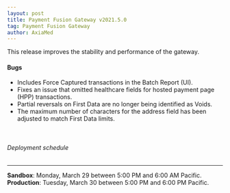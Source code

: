 ```yaml
---
layout: post
title: Payment Fusion Gateway v2021.5.0
tag: Payment Fusion Gateway
author: AxiaMed
---
```


This release improves the stability and performance of the gateway.

#### Bugs
* Includes Force Captured transactions in the Batch Report (UI).  
* Fixes an issue that omitted healthcare fields for hosted payment page (HPP) transactions.
* Partial reversals on First Data are no longer being identified as Voids.
* The maximum number of characters for the address field has been adjusted to match First Data limits.

&nbsp;  
###### Deployment schedule
* * *
**Sandbox**: Monday, March 29 between 5:00 PM and 6:00 AM Pacific.
<br>
**Production**: Tuesday, March 30 between 5:00 PM and 6:00 PM Pacific.

